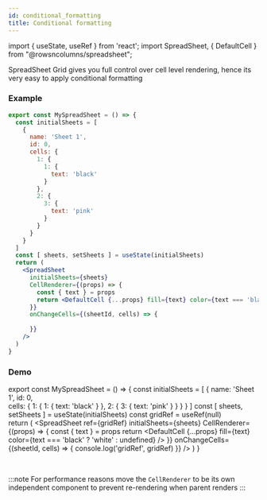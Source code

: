```yaml
---
id: conditional_formatting
title: Conditional formatting
---
```

import { useState, useRef } from 'react';
import SpreadSheet, { DefaultCell } from "@rowsncolumns/spreadsheet";

SpreadSheet Grid gives you full control over cell level rendering, hence its very easy to apply conditional formatting

### Example

```jsx
export const MySpreadSheet = () => {
  const initialSheets = [
    {
      name: 'Sheet 1',
      id: 0,      
      cells: {
        1: {
          1: {
            text: 'black'
          }
        },
        2: {
          3: {
            text: 'pink'
          }
        }
      }
    }
  ]
  const [ sheets, setSheets ] = useState(initialSheets)
  return (
    <SpreadSheet
      initialSheets={sheets}
      CellRenderer={(props) => {
        const { text } = props
        return <DefaultCell {...props} fill={text} color={text === 'black' ? 'white' : undefined} />
      }}
      onChangeCells={(sheetId, cells) => {
        
      }}
    />
  )
}

```

### Demo

export const MySpreadSheet = () => {
  const initialSheets = [
    {
      name: 'Sheet 1',
      id: 0,      
      cells: {
        1: {
          1: {
            text: 'black'
          }
        },
        2: {
          3: {
            text: 'pink'
          }
        }
      }
    }
  ]
  const [ sheets, setSheets ] = useState(initialSheets)
  const gridRef = useRef(null)  
  return (
    <SpreadSheet
      ref={gridRef}
      initialSheets={sheets}
      CellRenderer={(props) => {
        const { text } = props
        return <DefaultCell {...props} fill={text} color={text === 'black' ? 'white' : undefined} />
      }}
      onChangeCells={(sheetId, cells) => {
        console.log('gridRef', gridRef)
      }}
    />
  )
}

<MySpreadSheet />

<br />

:::note
For performance reasons move the `CellRenderer` to be its own independent component to prevent re-rendering when parent renders
:::
